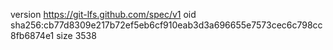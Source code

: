 version https://git-lfs.github.com/spec/v1
oid sha256:cb77d8309e217b72ef5eb6cf910eab3d3a696655e7573cec6c798cc8fb6874e1
size 3538
